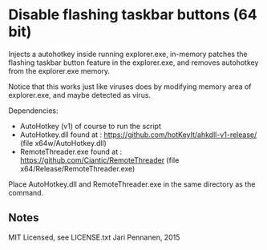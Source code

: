 
Disable flashing taskbar buttons (64 bit)
=========================================

Injects a autohotkey inside running explorer.exe, in-memory patches the flashing taskbar button feature in the explorer.exe, and removes autohotkey from the explorer.exe memory.

Notice that this works just like viruses does by modifying memory area of explorer.exe, and maybe detected as virus.

Dependencies:

* AutoHotkey (v1) of course to run the script
* AutoHotkey.dll found at : https://github.com/hotKeyIt/ahkdll-v1-release/ (file x64w/AutoHotkey.dll)
* RemoteThreader.exe found at : https://github.com/Ciantic/RemoteThreader (file x64/Release/RemoteThreader.exe)

Place AutoHotkey.dll and RemoteThreader.exe in the same directory as the command.


Notes
---------

MIT Licensed, see LICENSE.txt
Jari Pennanen, 2015